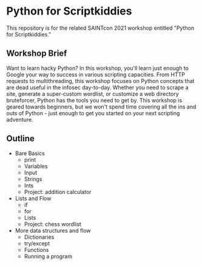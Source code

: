 # Python for Scriptkiddies

This repository is for the related SAINTcon 2021 workshop entitled "Python for Scriptkiddies."

## Workshop Brief

Want to learn hacky Python? In this workshop, you'll learn just enough to Google your way to success in various scripting capacities. From HTTP requests to multithreading, this workshop focuses on Python concepts that are dead useful in the infosec day-to-day. Whether you need to scrape a site, generate a super-custom wordlist, or customize a web directory bruteforcer, Python has the tools you need to get by. This workshop is geared towards beginners, but we won't spend time covering all the ins and outs of Python - just enough to get you started on your next scripting adventure.

## Outline

* Bare Basics
    * print
    * Variables
    * Input
    * Strings
    * Ints
    * Project: addition calculator
* Lists and Flow
    * if
    * for
    * Lists
    * Project: chess wordlist
* More data structures and flow
    * Dictionaries
    * try/except
    * Functions
    * Running a program










